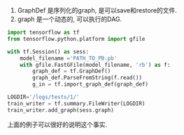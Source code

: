 1. GraphDef 是序列化的graph, 是可以save和restore的文件.
2. graph 是一个动态的, 可以执行的DAG.

```python
import tensorflow as tf
from tensorflow.python.platform import gfile

with tf.Session() as sess:
    model_filename ='PATH_TO_PB.pb'
    with gfile.FastGFile(model_filename, 'rb') as f:
        graph_def = tf.GraphDef()
        graph_def.ParseFromString(f.read())
        g_in = tf.import_graph_def(graph_def)

LOGDIR='/logs/tests/1/'
train_writer = tf.summary.FileWriter(LOGDIR)
train_writer.add_graph(sess.graph)

```

上面的例子可以很好的说明这个事实.

